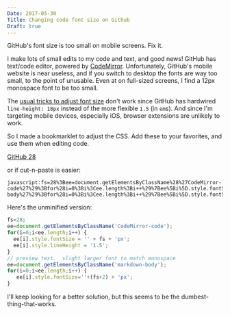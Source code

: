 ```yaml
---
Date: 2017-05-30
Title: Changing code font size on Github
Draft: true
---
```

GitHub's font size is too small on mobile screens.  Fix it.<!--more-->

I make lots of small edits to my code and text, and good news! GitHub has text/code editor, powered by [CodeMirror](http://codemirror.net). Unfortunately, GitHub's mobile website is near useless, and if you switch to desktop the fonts are way too small, to the point of unusable. Even at on full-sized screens, I find a 12px monospace font to be too small.

The [usual tricks to adjust font size](https://marcos.kirsch.mx/2012/04/29/font-size-bookmarklets/) don't work since GitHub has hardwired `line-height: 18px` instead of the more flexible `1.5` (in `em`s).  And since I'm targeting mobile devices, especially iOS, browser extensions are unlikely to work.

So I made a bookmarklet to adjust the CSS.   Add these to your favorites, and use them when editing code. 

[GitHub 28](javascript:fs=28%3Bee=document.getElementsByClassName%28%27CodeMirror-code%27%29%3Bfor%28i=0%3Bi%3Cee.length%3Bi++%29%7Bee%5Bi%5D.style.fontSize=%27%27+fs+%27px%27%3Bee%5Bi%5D.style.lineHeight=%271.5%27%3B%7D%0Aee=document.getElementsByClassName%28%27markdown-body%27%29%3Bfor%28i=0%3Bi%3Cee.length%3Bi++%29%7Bee%5Bi%5D.style.fontSize=%27%27+%28fs+2%29+%27px%27%3B%7D)

or if cut-n-paste is easier:
```
javascript:fs=28%3Bee=document.getElementsByClassName%28%27CodeMirror-code%27%29%3Bfor%28i=0%3Bi%3Cee.length%3Bi++%29%7Bee%5Bi%5D.style.fontSize=%27%27+fs+%27px%27%3Bee%5Bi%5D.style.lineHeight=%271.5%27%3B%7D%0Aee=document.getElementsByClassName%28%27markdown-body%27%29%3Bfor%28i=0%3Bi%3Cee.length%3Bi++%29%7Bee%5Bi%5D.style.fontSize=%27%27+%28fs+2%29+%27px%27%3B%7D
```

Here's the unminified version:

```js
fs=28;
ee=document.getElementsByClassName('CodeMirror-code');
for(i=0;i<ee.length;i++) {
  ee[i].style.fontSize = '' + fs + 'px';
  ee[i].style.lineHeight = '1.5';
}
// preview text.  slight larger font to match monospace
ee=document.getElementsByClassName('markdown-body');
for(i=0;i<ee.length;i++) {
   ee[i].style.fontSize=''+(fs+2) + 'px';
}
```

I'll keep looking for a better solution, but this seems to be the dumbest-thing-that-works.
